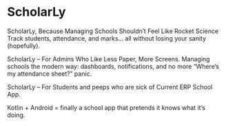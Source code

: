 # ScholarLy
ScholarLy, Because Managing Schools Shouldn’t Feel Like Rocket Science
Track students, attendance, and marks… all without losing your sanity (hopefully).

ScholarLy – For Admins Who Like Less Paper, More Screens.
Managing schools the modern way: dashboards, notifications, and no more “Where’s my attendance sheet?” panic.

ScholarLy – For Students and peeps who are sick of Current ERP School App.

Kotlin + Android = finally a school app that pretends it knows what it’s doing.
